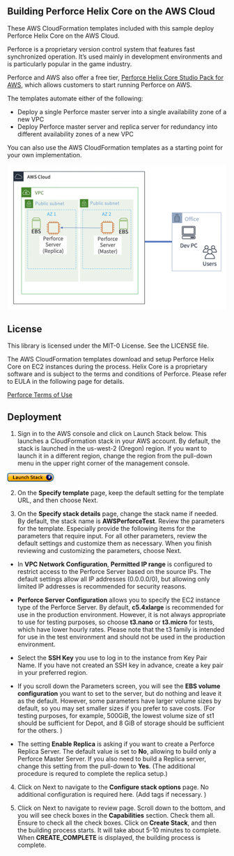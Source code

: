 ## Building Perforce Helix Core on the AWS Cloud

These AWS CloudFormation templates included with this sample deploy Perforce Helix Core on the AWS Cloud.

Perforce is a proprietary version control system that features fast synchronized operation. It’s used mainly in development environments and is particularly popular in the game industry.

Perforce and AWS also offer a free tier, [Perforce Helix Core Studio Pack for AWS](https://www.perforce.com/vcs/aws-studio-pack), which allows customers to start running Perforce on AWS. 

The templates automate either of the following:

* Deploy a single Perforce master server into a single availability zone of a new VPC
* Deploy Perforce master server and replica server for redundancy into different availability zones of a new VPC

You can also use the AWS CloudFormation templates as a starting point for your own implementation.

![Perforce-servers-architecture](/images/Perforce-servers-architecture.png)

## License

This library is licensed under the MIT-0 License. See the LICENSE file.

The AWS CloudFormation templates download and setup Perforce Helix Core on EC2 instances during the process.
Helix Core is a proprietary software and is subject to the terms and conditions of Perforce. Please refer to EULA in the following page for details.

[Perforce Terms of Use](https://www.perforce.com/terms-use)


## Deployment
1. Sign in to the AWS console and click on Launch Stack below. This launches a CloudFormation stack in your AWS account. By default, the stack is launched in the us-west-2 (Oregon) region. If you want to launch it in a different region, change the region from the pull-down menu in the upper right corner of the management console.

[![Launch Stack](/images/launchstack.png)](https://console.aws.amazon.com/cloudformation/home?region=us-west-2#/stacks/create/template?stackName=AWSPerforceTest&templateURL=https://gametech-cfn-templates-public.s3.amazonaws.com/aws-perforce/templates/PerforceTemplateMain.yaml) 

2. On the **Specify template** page, keep the default setting for the template URL, and then choose Next.

3. On the **Specify stack details** page, change the stack name if needed. By default, the stack name is **AWSPerforceTest**. Review the parameters for the template. Especially provide the following items for the parameters that require input. For all other parameters, review the default settings and customize them as necessary. When you finish reviewing and customizing the parameters, choose Next.

* In **VPC Network Configuration**, **Permitted IP range** is configured to restrict access to the Perforce Server based on the source IPs. The default settings allow all IP addresses (0.0.0.0/0), but allowing only limited IP addresses is recommended for security reasons.

* **Perforce Server Configuration** allows you to specify the EC2 instance type of the Perforce Server. By default, **c5.4xlarge** is recommended for use in the production environment. However, it is not always appropriate to use for testing purposes, so choose **t3.nano** or **t3.micro** for tests, which have lower hourly rates. Please note that the t3 family is intended for use in the test environment and should not be used in the production environment.

* Select the **SSH Key** you use to log in to the instance from Key Pair Name. If you have not created an SSH key in advance, create a key pair in your preferred region.

* If you scroll down the Parameters screen, you will see the **EBS volume configuration** you want to set to the server, but do nothing and leave it as the default. However, some parameters have larger volume sizes by default, so you may set smaller sizes if you prefer to save costs. (For testing purposes, for example, 500GiB, the lowest volume size of st1 should be sufficient for Depot, and 8 GiB of storage should be sufficient for the others. )

* The setting **Enable Replica** is asking if you want to create a Perforce Replica Server. The default value is set to **No**, allowing to build only a Perforce Master Server. If you also need to build a Replica server, change this setting from the pull-down to **Yes**.
(The additional procedure is requred to complete the replica setup.)

4. Click on Next to navigate to the **Configure stack options** page. No additional configuration is required here. (Add tags if necessary. )

5. Click on Next to navigate to review page. Scroll down to the bottom, and you will see check boxes in the **Capabilities** section. Check them all. Ensure to check all the check boxes. Click on **Create Stack**, and then the building process starts. It will take about 5-10 minutes to complete. When **CREATE_COMPLETE** is displayed, the building process is complete.
